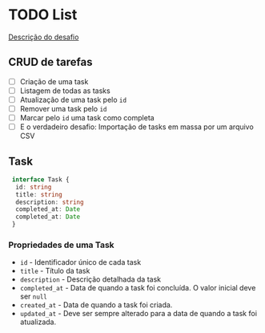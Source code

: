 # TODO List

[Descrição do desafio](https://efficient-sloth-d85.notion.site/Desafio-01-2d48608f47644519a408b438b52d913f)

## CRUD de tarefas
- [ ] Criação de uma task
- [ ] Listagem de todas as tasks
- [ ] Atualização de uma task pelo `id`
- [ ] Remover uma task pelo `id`
- [ ] Marcar pelo `id` uma task como completa
- [ ] E o verdadeiro desafio: Importação de tasks em massa por um arquivo CSV

## Task
```ts
 interface Task {
  id: string
  title: string
  description: string
  completed_at: Date
  completed_at: Date
 }
```

### Propriedades de uma Task
- `id` - Identificador único de cada task
- `title` - Título da task
- `description` - Descrição detalhada da task
- `completed_at` - Data de quando a task foi concluída. O valor inicial deve ser `null`
- `created_at` - Data de quando a task foi criada.
- `updated_at` - Deve ser sempre alterado para a data de quando a task foi atualizada.


